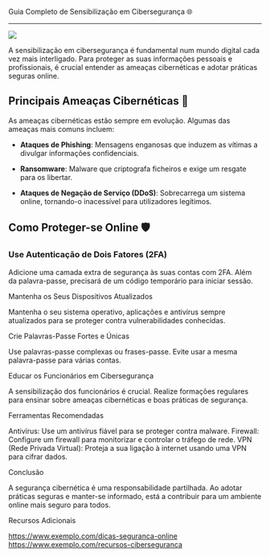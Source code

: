 Guia Completo de Sensibilização em Cibersegurança 🌐


_____________________________________________________________________________________

![](https://www.fccn.pt/media/2021/10/shutterstock_1931787956-1024x617.jpg)

A sensibilização em cibersegurança é fundamental num mundo digital cada vez mais interligado. Para proteger as suas informações pessoais e profissionais, é crucial entender as ameaças cibernéticas e adotar práticas seguras online.



## Principais Ameaças Cibernéticas  🐛

As ameaças cibernéticas estão sempre em evolução. Algumas das ameaças mais comuns incluem:


 + **Ataques de Phishing**: Mensagens enganosas que induzem as vítimas a divulgar informações confidenciais. 
 
 + **Ransomware**: Malware que criptografa ficheiros e exige um resgate para os libertar. 
 
 + **Ataques de Negação de Serviço (DDoS)**: Sobrecarrega um sistema online, tornando-o inacessível para utilizadores legítimos.



## Como Proteger-se Online 🛡️

### **Use Autenticação de Dois Fatores (2FA)**

Adicione uma camada extra de segurança às suas contas com 2FA. Além da palavra-passe, precisará de um código temporário para iniciar sessão.

Mantenha os Seus Dispositivos Atualizados

Mantenha o seu sistema operativo, aplicações e antivírus sempre atualizados para se proteger contra vulnerabilidades conhecidas.

Crie Palavras-Passe Fortes e Únicas

Use palavras-passe complexas ou frases-passe. Evite usar a mesma palavra-passe para várias contas.

Educar os Funcionários em Cibersegurança

A sensibilização dos funcionários é crucial. Realize formações regulares para ensinar sobre ameaças cibernéticas e boas práticas de segurança.

Ferramentas Recomendadas

Antivírus: Use um antivírus fiável para se proteger contra malware. Firewall: Configure um firewall para monitorizar e controlar o tráfego de rede. VPN (Rede Privada Virtual): Proteja a sua ligação à internet usando uma VPN para cifrar dados.

Conclusão

A segurança cibernética é uma responsabilidade partilhada. Ao adotar práticas seguras e manter-se informado, está a contribuir para um ambiente online mais seguro para todos.

Recursos Adicionais

https://www.exemplo.com/dicas-seguranca-online https://www.exemplo.com/recursos-ciberseguranca
